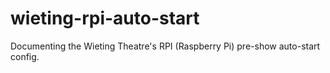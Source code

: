 # wieting-rpi-auto-start
Documenting the Wieting Theatre's RPI (Raspberry Pi) pre-show auto-start config.
